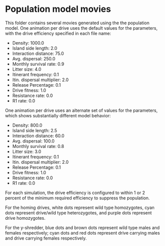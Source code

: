 # Population model movies


This folder contains several movies generated using the the population model.
One animation per drive uses the default values for the parameters, with the drive efficiency specified in each file name:
- Density: 1000.0
- Island side length: 2.0
- Interaction distance: 75.0
- Avg. dispersal: 250.0
- Monthly survival rate: 0.9
- Litter size: 4.0
- Itinerant frequency: 0.1
- Itin. dispersal multiplier: 2.0
- Release Percentage: 0.1
- Drive fitness: 1.0
- Resistance rate: 0.0
- R1 rate: 0.0


One animation per drive uses an alternate set of values for the parameters, which shows substantially different model behavior:
- Density: 800.0
- Island side length: 2.5
- Interaction distance: 60.0
- Avg. dispersal: 100.0
- Monthly survival rate: 0.8
- Litter size: 3.0
- Itinerant frequency: 0.1
- Itin. dispersal multiplier: 2.0
- Release Percentage: 0.1
- Drive fitness: 1.0
- Resistance rate: 0.0
- R1 rate: 0.0


For each simulation, the drive efficiency is configured to within 1 or 2 percent of the minimum required efficiency to suppress the population.


For the homing drives, white dots represent wild type homozygotes, cyan dots represent drive/wild type heterozygotes, and purple dots represent drive homozygotes.


For the y-shredder, blue dots and brown dots represent wild type males and females respectively; cyan dots and red dots represent drive carrying males and drive carrying females respectively.
